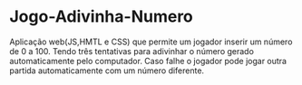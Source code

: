 # Jogo-Adivinha-Numero
Aplicação web(JS,HMTL e CSS) que permite um jogador inserir um número de 0 a 100. Tendo três tentativas para adivinhar o número gerado automaticamente pelo computador. Caso falhe o jogador pode jogar outra partida automaticamente com um número diferente.

